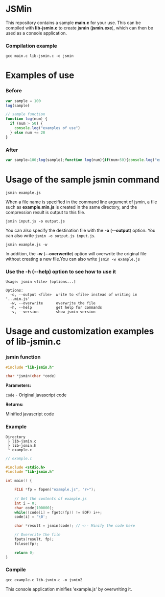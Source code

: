 # JSMin
This repository contains a sample **main.c** for your use. This can be compiled with **lib-jsmin.c** to create **jsmin** (**jsmin.exe**), which can then be used as a console application.

### Compilation example
```
gcc main.c lib-jsmin.c -o jsmin
```

# Examples of use
### Before
```js
var sample = 100
log(sample)

// sample function
function log(num) {
  if (num > 50) {
    console.log("examples of use")
  } else num += 20
}
```
### After
```js
var sample=100;log(sample);function log(num){if(num>50){console.log("examples of use")}else num+=20}
```

# Usage of the sample jsmin command
```
jsmin example.js
```
When a file name is specified in the command line argument of jsmin, a file such as **example.min.js** is created in the same directory, and the compression result is output to this file.
```
jsmin input.js -o output.js
```
You can also specify the destination file with the **-o** (**--output**) option. You can also write `jsmin -o output.js input.js`.
```
jsmin example.js -w
```
In addition, the **-w** (**--overwerite**) option will overwrite the original file without creating a new file.You can also write `jsmin -w example.js`

### Use the -h (--help) option to see how to use it
```
Usage: jsmin <file> [options...]

Options:
  -o, --output <file>  write to <file> instead of writing in '...min.js'
  -w, --overwrite      overwrite the file
  -h, --help           get help for commands
  -v, --version        show jsmin version
```
# Usage and customization examples of lib-jsmin.c
### jsmin function
```c
#include "lib-jsmin.h"

char *jsmin(char *code)
```
**Parameters:**

`code` - Original javascript code

**Returns:**

Minified javascript code
### Example
```
Directory
 ├ lib-jsmin.c
 ├ lib-jsmin.h
 └ example.c
```
```c
// example.c

#include <stdio.h>
#include "lib-jsmin.h"

int main() {

    FILE *fp = fopen("example.js", "r+");
    
    // Get the contents of example.js
    int i = 0;
    char code[100000];
    while((code[i] = fgetc(fp)) != EOF) i++;
    code[i] = '\0';

    char *result = jsmin(code); // <-- Minify the code here

    // Overwrite the file
    fputs(result, fp);
    fclose(fp);

    return 0;
}
```
### Compile
```
gcc example.c lib-jsmin.c -o jsmin2
```
This console application minifies 'example.js' by overwriting it.
